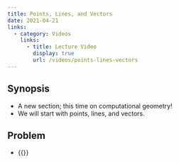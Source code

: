 ```yaml
---
title: Points, Lines, and Vectors
date: 2021-04-21
links:
  - category: Videos
    links:
      - title: Lecture Video
        display: true
        url: /videos/points-lines-vectors
---
```


## Synopsis
  - A new section; this time on computational geometry!
  - We will start with points, lines, and vectors.

## Problem
 - {{<UVa id="1204" name="10263 - Railway" >}}

